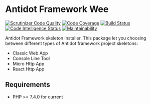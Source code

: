 Antidot Framework Wee
=================

[![Scrutinizer Code Quality](https://scrutinizer-ci.com/g/antidot-framework/wee/badges/quality-score.png?b=master)](https://scrutinizer-ci.com/g/antidot-framework/wee/?branch=master)
[![Code Coverage](https://scrutinizer-ci.com/g/antidot-framework/wee/badges/coverage.png?b=master)](https://scrutinizer-ci.com/g/antidot-framework/wee/?branch=master)
[![Build Status](https://scrutinizer-ci.com/g/antidot-framework/wee/badges/build.png?b=master)](https://scrutinizer-ci.com/g/antidot-framework/wee/build-status/master)
[![Code Intelligence Status](https://scrutinizer-ci.com/g/antidot-framework/wee/badges/code-intelligence.svg?b=master)](https://scrutinizer-ci.com/code-intelligence)
[![Maintainability](https://api.codeclimate.com/v1/badges/aaa9bb8ececfaa6276b3/maintainability)](https://codeclimate.com/github/antidot-framework/installer/maintainability)

Antidot Framework skeleton installer. This package let you choosing between different types of Antidot framework project skeletons:

* Classic Web App
* Console Line Tool
* Micro Http App
* React Http App



## Requirements

* PHP >= 7.4.0 for current

